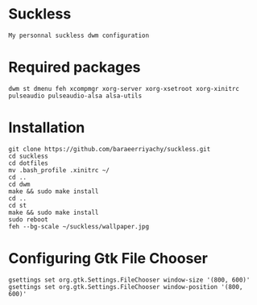 # Suckless
```
My personnal suckless dwm configuration
```

# Required packages
```
dwm st dmenu feh xcompmgr xorg-server xorg-xsetroot xorg-xinitrc pulseaudio pulseaudio-alsa alsa-utils
```
# Installation
```
git clone https://github.com/baraeerriyachy/suckless.git
cd suckless
cd dotfiles
mv .bash_profile .xinitrc ~/
cd ..
cd dwm
make && sudo make install
cd ..
cd st
make && sudo make install
sudo reboot
feh --bg-scale ~/suckless/wallpaper.jpg
```
# Configuring Gtk File Chooser
```
gsettings set org.gtk.Settings.FileChooser window-size '(800, 600)'
gsettings set org.gtk.Settings.FileChooser window-position '(800, 600)'
```
